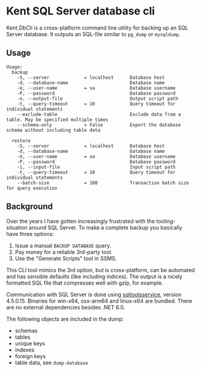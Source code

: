 # Kent SQL Server database cli
Kent.DbCli is a cross-platform command line utility for backing up an SQL Server database.
It outputs an SQL-file similar to `pg_dump` or `mysqldump`.

## Usage
```shell
Usage:
  backup
    -S, --server             = localhost      Database host
    -d, --database-name                       Database name
    -U, --user-name          = sa             Database username
    -P, --password                            Database password
    -o, --output-file                         Output script path
    -t, --query-timeout      = 10             Query timeout for individual statements
    --exclude-table                           Exclude data from a table. May be specified multiple times
    --schema-only            = False          Export the database schema without including table data

  restore
    -S, --server             = localhost      Database host
    -d, --database-name                       Database name
    -U, --user-name          = sa             Database username
    -P, --password                            Database password
    -i, --input-file                          Input script path
    -t, --query-timeout      = 10             Query timeout for individual statements
    --batch-size             = 100            Transaction batch size for query execution
```

## Background

Over the years I have gotten increasingly frustrated with the tooling-situation around
SQL Server. To make a complete backup you basically have three options:

1) Issue a manual `BACKUP DATABASE` query.
2) Pay money for a reliable 3rd-party tool.
3) Use the "Generate Scripts" tool in SSMS.

This CLI tool mimics the 3rd option, but is cross-platform, can be automated and has sensible
defaults (like including indices). The output is a nicely formatted SQL file that compresses well
with gzip, for example.

Communication with SQL Server is done using [sqltoolsservice](https://github.com/microsoft/sqltoolsservice),
version 4.5.0.15. Binaries for win-x64, osx-arm64 and linux-x64 are bundled. There are no external dependencies
besides .NET 6.0.

The following objects are included in the dump:
- schemas
- tables
- unique keys
- indexes
- foreign keys
- table data, see `dump-database`
